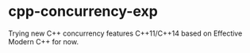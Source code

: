# cpp-concurrency-exp
Trying new C++ concurrency features C++11/C++14 based on Effective Modern C++ for now.
